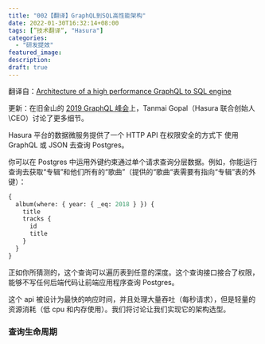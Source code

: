 ```yaml
---
title: "002【翻译】GraphQL到SQL高性能架构"
date: 2022-01-30T16:32:14+08:00
tags: [”技术翻译“, "Hasura"]
categories:
  - "研发提效"
featured_image:
description:
draft: true
---
```


翻译自：[Architecture of a high performance GraphQL to SQL engine](https://hasura.io/blog/architecture-of-a-high-performance-graphql-to-sql-server-58d9944b8a87/)

更新：在旧金山的 [2019 GraphQL 峰会](https://www.youtube.com/watch?v=HOKMJkBYaqQ)上，Tanmai Gopal（Hasura 联合创始人\CEO）讨论了更多细节。

Hasura 平台的数据微服务提供了一个 HTTP API 在权限安全的方式下 使用 GraphQL 或 JSON 去查询 Postgres。

你可以在 Postgres 中运用外键约束通过单个请求查询分层数据。例如，你能运行查询去获取“专辑”和他们所有的“歌曲”（提供的“歌曲“表需要有指向“专辑”表的外键）：

```graphql
{
  album(where: { year: { _eq: 2018 } }) {
    title
    tracks {
      id
      title
    }
  }
}
```

正如你所猜测的，这个查询可以遍历表到任意的深度。这个查询接口接合了权限，能够不写任何后端代码让前端应用程序查询 Postgres。

这个 api 被设计为最快的响应时间，并且处理大量吞吐（每秒请求），但是轻量的资源消耗（低 cpu 和内存使用）。我们将讨论让我们实现它的架构选型。

### 查询生命周期
